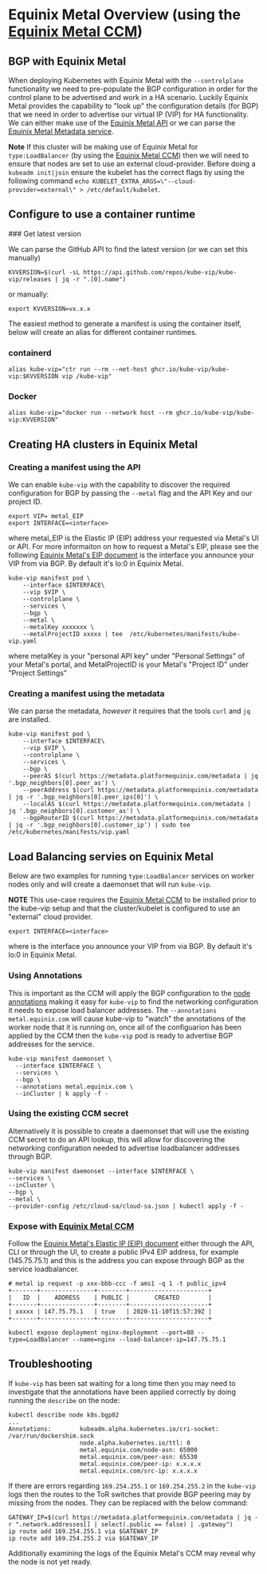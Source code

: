 # Equinix Metal Overview (using the [Equinix Metal CCM](https://github.com/equinix/cloud-provider-equinix-metal))

## BGP with Equinix Metal

When deploying Kubernetes with Equinix Metal with the `--controlplane` functionality we need to pre-populate the BGP configuration in order for the control plane to be advertised and work in a HA scenario. Luckily Equinix Metal provides the capability to "look up" the configuration details (for BGP) that we need in order to advertise our virtual IP (VIP) for HA functionality. We can either make use of the [Equinix Metal API](https://metal.equinix.com/developers/api/) or we can parse the [Equinix Metal Metadata service](https://metal.equinix.com/developers/docs/servers/metadata/).

**Note** If this cluster will be making use of Equinix Metal for `type:LoadBalancer` (by using the [Equinix Metal CCM](https://github.com/equinix/cloud-provider-equinix-metal)) then we will need to ensure that nodes are set to use an external cloud-provider. Before doing a `kubeadm init|join` ensure the kubelet has the correct flags by using the following command `echo KUBELET_EXTRA_ARGS=\"--cloud-provider=external\" > /etc/default/kubelet`.

## Configure to use a container runtime

### Get latest version

 We can parse the GitHub API to find the latest version (or we can set this manually)

`KVVERSION=$(curl -sL https://api.github.com/repos/kube-vip/kube-vip/releases | jq -r ".[0].name")`

or manually:

`export KVVERSION=vx.x.x`

The easiest method to generate a manifest is using the container itself, below will create an alias for different container runtimes.

### containerd
`alias kube-vip="ctr run --rm --net-host ghcr.io/kube-vip/kube-vip:$KVVERSION vip /kube-vip"`

### Docker
`alias kube-vip="docker run --network host --rm ghcr.io/kube-vip/kube-vip:KVVERSION"`

## Creating HA clusters in Equinix Metal
    
### Creating a manifest using the API

We can enable `kube-vip` with the capability to discover the required configuration for BGP by passing the `--metal` flag and the API Key and our project ID.

```
export VIP= metal_EIP  
export INTERFACE=<interface>
```
where metal_EIP is the Elastic IP (EIP) address your requested via Metal's UI or API. For more informaiton on how to request a Metal's EIP, please see the following [Equinix Metal's EIP document](https://metal.equinix.com/developers/docs/networking/elastic-ips/#elastic-ip-addresses)
<interface> is the interface you announce your VIP from via BGP. By default it's lo:0 in Equinix Metal.
    
```
kube-vip manifest pod \
    --interface $INTERFACE\
    --vip $VIP \
    --controlplane \
    --services \
    --bgp \
    --metal \
    --metalKey xxxxxxx \
    --metalProjectID xxxxx | tee  /etc/kubernetes/manifests/kube-vip.yaml
```
where metalKey is your "personal API key" under "Personal Settings" of your Metal's portal, and MetalProjectID is your Metal's "Project ID" under "Project Settings"
    
### Creating a manifest using the metadata

We can parse the metadata, *however* it requires that the tools `curl` and `jq` are installed. 

```
kube-vip manifest pod \
    --interface $INTERFACE\
    --vip $VIP \
    --controlplane \
    --services \
    --bgp \
    --peerAS $(curl https://metadata.platformequinix.com/metadata | jq '.bgp_neighbors[0].peer_as') \
    --peerAddress $(curl https://metadata.platformequinix.com/metadata | jq -r '.bgp_neighbors[0].peer_ips[0]') \
    --localAS $(curl https://metadata.platformequinix.com/metadata | jq '.bgp_neighbors[0].customer_as') \
    --bgpRouterID $(curl https://metadata.platformequinix.com/metadata | jq -r '.bgp_neighbors[0].customer_ip') | sudo tee /etc/kubernetes/manifests/vip.yaml
```

## Load Balancing servies on Equinix Metal

Below are two examples for running `type:LoadBalancer` services on worker nodes only and will create a daemonset that will run `kube-vip`. 

**NOTE** This use-case requires the [Equinix Metal CCM](https://github.com/equinix/cloud-provider-equinix-metal) to be installed prior to the kube-vip setup and that the cluster/kubelet is configured to use an "external" cloud provider.

```
export INTERFACE=<interface>
```
where <interface> is the interface you announce your VIP from via BGP. By default it's lo:0 in Equinix Metal.
    
### Using Annotations

This is important as the CCM will apply the BGP configuration to the [node annotations](https://kubernetes.io/docs/concepts/overview/working-with-objects/annotations/) making it easy for `kube-vip` to find the networking configuration it needs to expose load balancer addresses. The `--annotations metal.equinix.com` will cause kube-vip to "watch" the annotations of the worker node that it is running on, once all of the configuarion has been applied by the CCM then the `kube-vip` pod is ready to advertise BGP addresses for the service.

```
kube-vip manifest daemonset \
  --interface $INTERFACE \
  --services \
  --bgp \
  --annotations metal.equinix.com \
  --inCluster | k apply -f -
```

### Using the existing CCM secret 

Alternatively it is possible to create a daemonset that will use the existing CCM secret to do an API lookup, this will allow for discovering the networking configuration needed to advertise loadbalancer addresses through BGP.

```
kube-vip manifest daemonset --interface $INTERFACE \
--services \
--inCluster \
--bgp \
--metal \
--provider-config /etc/cloud-sa/cloud-sa.json | kubectl apply -f -
```

### Expose with [Equinix Metal CCM](https://github.com/equinix/cloud-provider-equinix-metal)

Follow the [Equinix Metal's Elastic IP (EIP) document](https://metal.equinix.com/developers/docs/networking/elastic-ips/#elastic-ip-addresses) either through the API, CLI or through the UI, to create a public IPv4 EIP address, for example (145.75.75.1) and this is the address you can expose through BGP as the service loadbalancer.

```
# metal ip request -p xxx-bbb-ccc -f ams1 -q 1 -t public_ipv4                                                                   
+-------+---------------+--------+----------------------+
|   ID  |    ADDRESS    | PUBLIC |       CREATED        |
+-------+---------------+--------+----------------------+
| xxxxx | 147.75.75.1   | true   | 2020-11-10T15:57:39Z |
+-------+---------------+--------+----------------------+
    
kubectl expose deployment nginx-deployment --port=80 --type=LoadBalancer --name=nginx --load-balancer-ip=147.75.75.1
```

## Troubleshooting

If `kube-vip` has been sat waiting for a long time then you may need to investigate that the annotations have been applied correctly by doing running the `describe` on the node:

```
kubectl describe node k8s.bgp02
...
Annotations:        kubeadm.alpha.kubernetes.io/cri-socket: /var/run/dockershim.sock
                    node.alpha.kubernetes.io/ttl: 0
                    metal.equinix.com/node-asn: 65000
                    metal.equinix.com/peer-asn: 65530
                    metal.equinix.com/peer-ip: x.x.x.x
                    metal.equinix.com/src-ip: x.x.x.x
```

If there are errors regarding `169.254.255.1` or `169.254.255.2` in the `kube-vip` logs then the routes to the ToR switches that provide BGP peering may by missing from the nodes. They can be replaced with the below command:

```
GATEWAY_IP=$(curl https://metadata.platformequinix.com/metadata | jq -r ".network.addresses[] | select(.public == false) | .gateway")
ip route add 169.254.255.1 via $GATEWAY_IP
ip route add 169.254.255.2 via $GATEWAY_IP
```

Additionally examining the logs of the Equinix Metal's CCM may reveal why the node is not yet ready.
